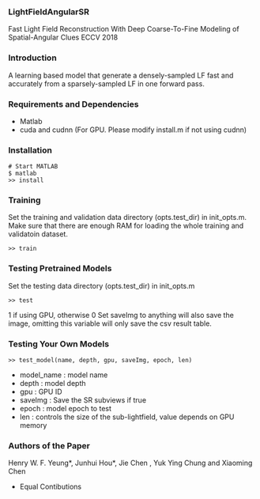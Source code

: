 ### LightFieldAngularSR
Fast Light Field Reconstruction With Deep Coarse-To-Fine Modeling of Spatial-Angular Clues
ECCV 2018

### Introduction

A learning based model that generate a densely-sampled LF fast and accurately from a sparsely-sampled LF in one forward pass.

### Requirements and Dependencies

- Matlab
- cuda and cudnn (For GPU. Please modify install.m if not using cudnn)

### Installation

    # Start MATLAB
    $ matlab
    >> install

### Training

Set the training and validation data directory (opts.test_dir) in init_opts.m. Make sure that there are enough RAM for loading the whole training and validatoin dataset.

    >> train

### Testing Pretrained Models

Set the testing data directory (opts.test_dir) in init_opts.m

    >> test


1 if using GPU, otherwise 0
Set saveImg to anything will also save the image, omitting this variable will only save the csv result table.

### Testing Your Own Models

    >> test_model(name, depth, gpu, saveImg, epoch, len)
    
- model_name    : model name
- depth         : model depth
- gpu           : GPU ID
- saveImg       : Save the SR subviews if true
- epoch         : model epoch to test
- len           : controls the size of the sub-lightfield, value depends on GPU memory
   
### Authors of the Paper

Henry W. F. Yeung*, Junhui Hou*, Jie Chen , Yuk Ying Chung and Xiaoming Chen

* Equal Contibutions
